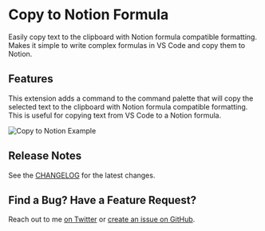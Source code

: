 # Copy to Notion Formula

Easily copy text to the clipboard with Notion formula compatible formatting.
Makes it simple to write complex formulas in VS Code and copy them to Notion.

## Features

This extension adds a command to the command palette that will copy the selected text to the clipboard with Notion formula compatible formatting. This is useful for copying text from VS Code to a Notion formula.

![Copy to Notion Example](copy-to-notion.gif)

## Release Notes

See the [CHANGELOG](CHANGELOG.md) for the latest changes.

## Find a Bug? Have a Feature Request?

Reach out to me [on Twitter](https://twitter.com/NotableNinja) or [create an issue on GitHub](https://github.com/NotableNinja/copy-to-notion/issues/new).
